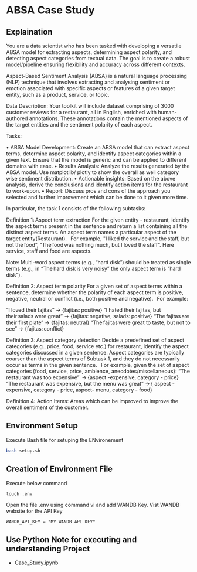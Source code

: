 # ABSA Case Study 

## Explaination

You are a data scientist who has been tasked with developing a versatile ABSA model for extracting aspects, determining aspect polarity, and detecting aspect categories from textual data. The goal is to create a robust model/pipeline ensuring flexibility and accuracy across different contexts.

Aspect-Based Sentiment Analysis (ABSA) is a natural language processing (NLP) technique that involves extracting and analysing sentiment or emotion associated with specific aspects or features of a given target entity, such as a product, service, or topic.  

Data Description:
Your toolkit will include dataset comprising of 3000 customer reviews for a restaurant, all in English, enriched with human-authored annotations. These annotations contain the mentioned aspects of the target entities and the sentiment polarity of each aspect.


Tasks:

•	ABSA Model Development: Create an ABSA model that can extract aspect terms, determine aspect polarity, and identify aspect categories within a given text. Ensure that the model is generic and can be applied to different domains with ease.
•	Results Analysis: Analyze the results generated by the ABSA model. Use matplotlib/ plotly to show the overall as well category wise sentiment distribution. 
•	Actionable insights: Based on the above analysis, derive the conclusions and identify action items for the restaurant to work-upon.
•	Report: Discuss pros and cons of the approach you selected and further improvement which can be done to it given more time.


In particular, the task 1 consists of the following subtasks: 
 
Definition 1: Aspect term extraction 
For the given entity -  restaurant, identify the aspect terms present in the sentence and return a list containing all the distinct aspect terms. An aspect term names a particular aspect of the target entity(Restaurant). 
  
For example, "I liked the service and the staff, but not the food”, “The food was nothing much, but I loved the staff”. Here service, staff and food are aspects.

 Note: Multi-word aspect terms (e.g., “hard disk”) should be treated as single terms (e.g., in “The hard disk is very noisy” the only aspect term is “hard disk”). 
 
Definition 2: Aspect term polarity 
For a given set of aspect terms within a sentence, determine whether the polarity of each aspect term is positive, negative, neutral or conflict (i.e., both positive and negative). 
  
For example: 
 
“I loved their fajitas” → {fajitas: positive} 
“I hated their fajitas, but their salads were great” → {fajitas: negative, salads: positive} 
“The fajitas are their first plate” → {fajitas: neutral} 
“The fajitas were great to taste, but not to see” → {fajitas: conflict} 
 
Definition 3: Aspect category detection 
Decide a predefined set of aspect categories (e.g., price, food, service etc.) for restaurant, identify the aspect categories discussed in a given sentence. Aspect categories are typically coarser than the aspect terms of Subtask 1, and they do not necessarily occur as terms in the given sentence. 
  
For example, given the set of aspect categories {food, service, price, ambience, anecdotes/miscellaneous}: 
“The restaurant was too expensive”  → {aspect -expensive, category - price} 
“The restaurant was expensive, but the menu was great” → { aspect -expensive, category - price, aspect- menu, category - food} 

Definition 4:
Action Items: Areas which can be improved to improve the overall sentiment of the customer.


## Environment Setup

Execute Bash file for setuping the ENvironement

```bash
bash setup.sh
```

## Creation of Environment File

Execute below command 

```
touch .env
```

Open the file .env using command vi and add WANDB Key. Vist WANDB website for the API Key

```
WANDB_API_KEY = "MY WANDB API KEY"
```

## Use Python Note for executing and understanding Project

- Case_Study.ipynb
